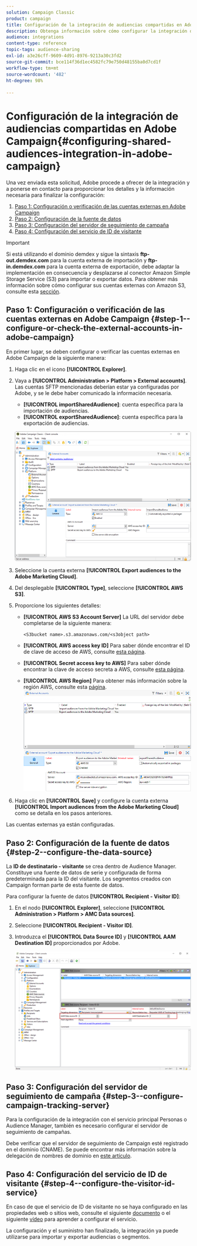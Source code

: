 ```yaml
---
solution: Campaign Classic
product: campaign
title: Configuración de la integración de audiencias compartidas en Adobe Campaign
description: Obtenga información sobre cómo configurar la integración de audiencias compartidas
audience: integrations
content-type: reference
topic-tags: audience-sharing
exl-id: a3e26cff-9609-4d91-8976-9213a30c3fd2
source-git-commit: bce114f36d1ec4582fc79e750d48155ba0d7cd1f
workflow-type: tm+mt
source-wordcount: '482'
ht-degree: 98%

---
```


# Configuración de la integración de audiencias compartidas en Adobe Campaign{#configuring-shared-audiences-integration-in-adobe-campaign}

Una vez enviada esta solicitud, Adobe procede a ofrecer de la integración y a ponerse en contacto para proporcionar los detalles y la información necesaria para finalizar la configuración:

1. [Paso 1: Configuración o verificación de las cuentas externas en Adobe Campaign](#step-1--configure-or-check-the-external-accounts-in-adobe-campaign)
1. [Paso 2: Configuración de la fuente de datos](#step-2--configure-the-data-source)
1. [Paso 3: Configuración del servidor de seguimiento de campaña](#step-3--configure-campaign-tracking-server)
1. [Paso 4: Configuración del servicio de ID de visitante](#step-4--configure-the-visitor-id-service)

>[!IMPORTANT]
>
>Si está utilizando el dominio demdex y sigue la sintaxis **ftp-out.demdex.com** para la cuenta externa de importación y **ftp-in.demdex.com** para la cuenta externa de exportación, debe adaptar la implementación en consecuencia y desplazarse al conector Amazon Simple Storage Service (S3) para importar o exportar datos. Para obtener más información sobre cómo configurar sus cuentas externas con Amazon S3, consulte esta [sección](../../integrations/using/configuring-shared-audiences-integration-in-adobe-campaign.md#step-1--configure-or-check-the-external-accounts-in-adobe-campaign).

## Paso 1: Configuración o verificación de las cuentas externas en Adobe Campaign {#step-1--configure-or-check-the-external-accounts-in-adobe-campaign}

En primer lugar, se deben configurar o verificar las cuentas externas en Adobe Campaign de la siguiente manera:

1. Haga clic en el icono **[!UICONTROL Explorer]**.
1. Vaya a **[!UICONTROL Administration > Platform > External accounts]**. Las cuentas SFTP mencionadas deberían estar ya configuradas por Adobe, y se le debe haber comunicado la información necesaria.

   * **[!UICONTROL importSharedAudience]**: cuenta específica para la importación de audiencias.
   * **[!UICONTROL exportSharedAudience]**: cuenta específica para la exportación de audiencias.

   ![](assets/aam_config_1.png)

1. Seleccione la cuenta externa **[!UICONTROL Export audiences to the Adobe Marketing Cloud]**.

1. Del desplegable **[!UICONTROL Type]**, seleccione **[!UICONTROL AWS S3]**.

1. Proporcione los siguientes detalles:

   * **[!UICONTROL AWS S3 Account Server]**
La URL del servidor debe completarse de la siguiente manera:

      ```
      <S3bucket name>.s3.amazonaws.com/<s3object path>
      ```

   * **[!UICONTROL AWS access key ID]** Para saber dónde encontrar el ID de clave de acceso de AWS, consulte [esta página](https://docs.aws.amazon.com/general/latest/gr/aws-sec-cred-types.html#access-keys-and-secret-access-keys).

   * **[!UICONTROL Secret access key to AWS]**
Para saber dónde encontrar la clave de acceso secreta a AWS, consulte [esta página](https://aws.amazon.com/fr/blogs/security/wheres-my-secret-access-key/).

   * **[!UICONTROL AWS Region]**
Para obtener más información sobre la región AWS, consulte esta [página](https://aws.amazon.com/about-aws/global-infrastructure/regions_az/).
   ![](assets/aam_config_2.png)

1. Haga clic en **[!UICONTROL Save]** y configure la cuenta externa **[!UICONTROL Import audiences from the Adobe Marketing Cloud]** como se detalla en los pasos anteriores.

Las cuentas externas ya están configuradas.

## Paso 2: Configuración de la fuente de datos {#step-2--configure-the-data-source}

La **ID de destinatario - visitante** se crea dentro de Audience Manager. Constituye una fuente de datos de serie y configurada de forma predeterminada para la ID del visitante. Los segmentos creados con Campaign forman parte de esta fuente de datos.

Para configurar la fuente de datos **[!UICONTROL Recipient - Visitor ID]**:

1. En el nodo **[!UICONTROL Explorer]**, seleccione **[!UICONTROL Administration > Platform > AMC Data sources]**.
1. Seleccione **[!UICONTROL Recipient - Visitor ID]**.
1. Introduzca el **[!UICONTROL Data Source ID]** y **[!UICONTROL AAM Destination ID]** proporcionados por Adobe.

   ![](assets/aam_config_3.png)

## Paso 3: Configuración del servidor de seguimiento de campaña {#step-3--configure-campaign-tracking-server}

Para la configuración de la integración con el servicio principal Personas o Audience Manager, también es necesario configurar el servidor de seguimiento de campañas.

Debe verificar que el servidor de seguimiento de Campaign esté registrado en el dominio (CNAME). Se puede encontrar más información sobre la delegación de nombres de dominio en [este artículo](https://helpx.adobe.com/es/campaign/kb/domain-name-delegation.html).

## Paso 4: Configuración del servicio de ID de visitante {#step-4--configure-the-visitor-id-service}

En caso de que el servicio de ID de visitante no se haya configurado en las propiedades web o sitios web, consulte el siguiente [documento](https://experienceleague.adobe.com/docs/id-service/using/implementation/setup-aam-analytics.html) o el siguiente [vídeo](https://helpx.adobe.com/marketing-cloud/how-to/email-marketing.html#step-two) para aprender a configurar el servicio.

La configuración y el suministro han finalizado, la integración ya puede utilizarse para importar y exportar audiencias o segmentos.
